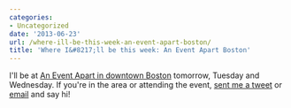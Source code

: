 ```yaml
---
categories:
- Uncategorized
date: '2013-06-23'
url: /where-ill-be-this-week-an-event-apart-boston/
title: 'Where I&#8217;ll be this week: An Event Apart Boston'
---
```


I'll be at <a href="http://aneventapart.com/event/boston-2013?/2013/boston/">An Event Apart in downtown Boston</a> tomorrow, Tuesday and Wednesday. If you're in the area or attending the event, <a href="http://twitter.com/ChrisFerdinandi">sent me a tweet</a> or <a href="https://gomakethings.com/about/">email</a> and say hi!